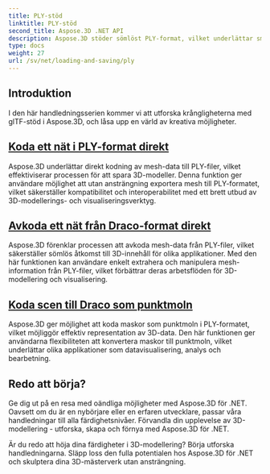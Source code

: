 ```yaml
---
title: PLY-stöd
linktitle: PLY-stöd
second_title: Aspose.3D .NET API
description: Aspose.3D stöder sömlöst PLY-format, vilket underlättar smidig import och export av 3D-modeller för mångsidiga användningsfall.
type: docs
weight: 27
url: /sv/net/loading-and-saving/ply
---
```

## Introduktion

I den här handledningsserien kommer vi att utforska krångligheterna med glTF-stöd i Aspose.3D, och låsa upp en värld av kreativa möjligheter.

## [Koda ett nät i PLY-format direkt](encode-mesh)

Aspose.3D underlättar direkt kodning av mesh-data till PLY-filer, vilket effektiviserar processen för att spara 3D-modeller. Denna funktion ger användare möjlighet att utan ansträngning exportera mesh till PLY-formatet, vilket säkerställer kompatibilitet och interoperabilitet med ett brett utbud av 3D-modellerings- och visualiseringsverktyg.


## [Avkoda ett nät från Draco-format direkt](decode-mesh)

Aspose.3D förenklar processen att avkoda mesh-data från PLY-filer, vilket säkerställer sömlös åtkomst till 3D-innehåll för olika applikationer. Med den här funktionen kan användare enkelt extrahera och manipulera mesh-information från PLY-filer, vilket förbättrar deras arbetsflöden för 3D-modellering och visualisering.

## [Koda scen till Draco som punktmoln](export-to-ply-point-cloud)

Aspose.3D ger möjlighet att koda maskor som punktmoln i PLY-formatet, vilket möjliggör effektiv representation av 3D-data. Den här funktionen ger användarna flexibiliteten att konvertera maskor till punktmoln, vilket underlättar olika applikationer som datavisualisering, analys och bearbetning.


## Redo att börja?

Ge dig ut på en resa med oändliga möjligheter med Aspose.3D för .NET. Oavsett om du är en nybörjare eller en erfaren utvecklare, passar våra handledningar till alla färdighetsnivåer. Förvandla din upplevelse av 3D-modellering - utforska, skapa och förnya med Aspose.3D för .NET.

Är du redo att höja dina färdigheter i 3D-modellering? Börja utforska handledningarna. Släpp loss den fulla potentialen hos Aspose.3D för .NET och skulptera dina 3D-mästerverk utan ansträngning.